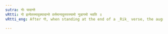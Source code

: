 ```yaml
---
sutra: गोः पादान्ते
vRtti: गो इत्येतस्मादृक्पादान्ते वर्त्तमानादुत्तरस्यामो नुडागमो भवति ॥
vRtti_eng: After गो, when standing at the end of a _Rik_ verse, the augment न comes before the Genitive Plural आम् ॥

---
```

